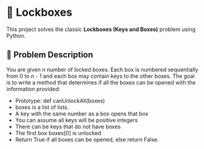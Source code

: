 # 🔐 Lockboxes

This project solves the classic **Lockboxes (Keys and Boxes)** problem using Python.

## 🧠 Problem Description

You are given n number of locked boxes. Each box is numbered sequentially from 0 to n - 1 and each box may contain keys to the other boxes. 
The goal is to write a method that determines if all the boxes can be opened with the information provided:

- Prototype: def canUnlockAll(boxes)
- boxes is a list of lists.
- A key with the same number as a box opens that box
- You can assume all keys will be positive integers
- There can be keys that do not have boxes
- The first box boxes[0] is unlocked
- Return True if all boxes can be opened, else return False.


